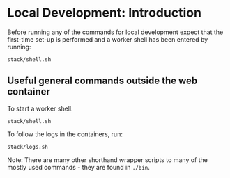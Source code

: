 Local Development: Introduction
===============================

Before running any of the commands for local development expect that the first-time set-up is performed and a worker shell has been entered by running:

    stack/shell.sh

## Useful general commands outside the web container

To start a worker shell:

    stack/shell.sh

To follow the logs in the containers, run:

    stack/logs.sh

Note: There are many other shorthand wrapper scripts to many of the mostly used commands - they are found in `./bin`.
